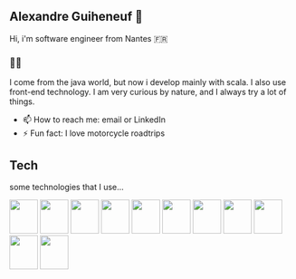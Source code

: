 ## Alexandre Guiheneuf 👋

Hi, i'm software engineer from Nantes 🇫🇷 

### 👨‍💻
I come from the java world, but now i develop mainly with scala.
I also use front-end technology. I am very curious by nature, and I always try a lot of things.

- 📫 How to reach me: email or LinkedIn
- ⚡ Fun fact: I love motorcycle roadtrips

## Tech
some technologies that I use...
<p float="left">
  <img src="https://cdn.jsdelivr.net/gh/devicons/devicon/icons/scala/scala-original-wordmark.svg" width="50" height="60"/>
  <img src="https://cdn.jsdelivr.net/gh/devicons/devicon/icons/javascript/javascript-original.svg" width="50" height="60"/>
  <img src="https://cdn.jsdelivr.net/gh/devicons/devicon/icons/react/react-original.svg" width="50" height="60"/>
  <img src="https://cdn.jsdelivr.net/gh/devicons/devicon/icons/java/java-original-wordmark.svg" width="50" height="60"/>
  <img src="https://cdn.jsdelivr.net/gh/devicons/devicon/icons/spring/spring-original-wordmark.svg" width="50" height="60"/>
  <img src="https://cdn.jsdelivr.net/gh/devicons/devicon/icons/nodejs/nodejs-original-wordmark.svg" width="50" height="60"/>
  <img src="https://cdn.jsdelivr.net/gh/devicons/devicon/icons/jetbrains/jetbrains-plain.svg" width="50" height="60"/>
  <img src="https://cdn.jsdelivr.net/gh/devicons/devicon/icons/amazonwebservices/amazonwebservices-original-wordmark.svg" width="50" height="60"/> 
  <img src="https://cdn.jsdelivr.net/gh/devicons/devicon/icons/circleci/circleci-plain.svg" width="50" height="60"/>
  <img src="https://cdn.jsdelivr.net/gh/devicons/devicon/icons/apple/apple-original.svg" width="50" height="60"/>
  <img src="https://cdn.jsdelivr.net/gh/devicons/devicon/icons/github/github-original.svg" width="50" height="60"/>

</p>

<!--
### Some pictures from my last roadtrip in Pyrennees
![Motorcycle in mountain](https://github.com/AlexandreG9/AlexandreG9/blob/main/img/3.JPG)
![Motorcycle in mountain](https://github.com/AlexandreG9/AlexandreG9/blob/main/img/2.JPG)

-->
